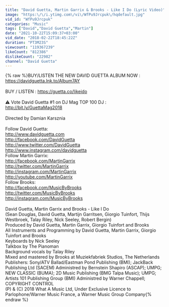 ```yaml
---
title: "David Guetta, Martin Garrix & Brooks - Like I Do (Lyric Video)"
image: "https:\/\/i.ytimg.com\/vi\/WfPu9Jrcpuk\/hqdefault.jpg"
vid_id: "WfPu9Jrcpuk"
categories: "Music"
tags: ["David","David Guetta","Martin"]
date: "2021-10-22T15:09:37+03:00"
vid_date: "2018-02-22T18:45:22Z"
duration: "PT3M23S"
viewcount: "119367239"
likeCount: "812386"
dislikeCount: "22982"
channel: "David Guetta"
---
```

{% raw %}BUY/LISTEN THE NEW DAVID GUETTA ALBUM NOW : <a rel="nofollow" target="blank" href="https://davidguetta.lnk.to/Album7AY">https://davidguetta.lnk.to/Album7AY</a><br /><br />BUY / LISTEN : <a rel="nofollow" target="blank" href="https://guetta.co/likeido">https://guetta.co/likeido</a><br /><br />⚠️ Vote David Guetta #1 on DJ Mag TOP 100 DJ : <a rel="nofollow" target="blank" href="http://bit.ly/GuettaMag2018">http://bit.ly/GuettaMag2018</a><br /><br />Directed by Damian Karsznia<br /><br />Follow David Guetta:<br /><a rel="nofollow" target="blank" href="http://www.davidguetta.com">http://www.davidguetta.com</a><br /><a rel="nofollow" target="blank" href="http://facebook.com/DavidGuetta">http://facebook.com/DavidGuetta</a><br /><a rel="nofollow" target="blank" href="http://www.twitter.com/DavidGuetta">http://www.twitter.com/DavidGuetta</a><br /><a rel="nofollow" target="blank" href="http://www.instagram.com/davidguetta">http://www.instagram.com/davidguetta</a><br />Follow Martin Garrix:<br /><a rel="nofollow" target="blank" href="http://facebook.com/MartinGarrix">http://facebook.com/MartinGarrix</a><br /><a rel="nofollow" target="blank" href="http://twitter.com/MartinGarrix">http://twitter.com/MartinGarrix</a><br /><a rel="nofollow" target="blank" href="http://instagram.com/MartinGarrix">http://instagram.com/MartinGarrix</a><br /><a rel="nofollow" target="blank" href="http://youtube.com/MartinGarrix">http://youtube.com/MartinGarrix</a><br />Follow Brooks:<br /><a rel="nofollow" target="blank" href="http://facebook.com/MusicByBrooks">http://facebook.com/MusicByBrooks</a><br /><a rel="nofollow" target="blank" href="http://twitter.com/MusicByBrooks">http://twitter.com/MusicByBrooks</a><br /><a rel="nofollow" target="blank" href="http://instagram.com/MusicByBrooks">http://instagram.com/MusicByBrooks</a><br /><br />David Guetta, Martin Garrix and Brooks - Like I Do<br />(Sean Douglas, David Guetta, Martijn Garritsen, Giorgio Tuinfort, Thijs Westbroek, Talay Riley, Nick Seeley, Robert Bergin)<br />Produced by David Guetta, Martin Garrix, Giorgio Tuinfort and Brooks<br />All Instruments and Programming by David Guetta, Martin Garrix, Giorgio Tuinfort and Brooks<br />Keyboards by Nick Seeley<br />Talkbox by The Pianoman<br />Background vocals by Talay Riley<br />Mixed and mastered by Brooks at Muziekfabriek Studios, The Netherlands<br />Publishers: Sony/ATV Ballad/Eastman Pond Publishing (BMI); JackBack Publishing Ltd (SACEM) Administred by Bernstein Shapiro (ASCAP); UMPG; NEW CLASSIC (BUMA); 2D Music Publishing (BMG Talpa Music); UMPG; Artists 101 Publishing Group (BMI) Administred by Warner Chappell; COPYRIGHT CONTROL<br />(P) &amp; (C) 2018 What A Music Ltd, Under Exclusive Licence to Parlophone/Warner Music France, a Warner Music Group Company{% endraw %}
